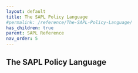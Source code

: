 ```yaml
---
layout: default
title: The SAPL Policy Language
#permalink: /reference/The-SAPL-Policy-Language/
has_children: true
parent: SAPL Reference
nav_order: 5
---
```


## The SAPL Policy Language
